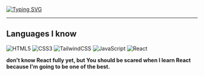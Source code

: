 [![Typing SVG](https://readme-typing-svg.demolab.com/?lines=Hey+there+I'm+Heysam+✋;I'm+a+Front-end+developer+🤜)](https://git.io/typing-svg)

<hr />

## Languages ​​I know

![HTML5](https://img.shields.io/badge/html5-%23E34F26.svg?style=for-the-badge&logo=html5&logoColor=white)
![CSS3](https://img.shields.io/badge/css3-%231572B6.svg?style=for-the-badge&logo=css3&logoColor=white)
![TailwindCSS](https://img.shields.io/badge/tailwindcss-%2338B2AC.svg?style=for-the-badge&logo=tailwindcss&logoColor=white)
![JavaScript](https://img.shields.io/badge/javascript-%23323330.svg?style=for-the-badge&logo=javascript&logoColor=%23F7DF1E)
![React](https://img.shields.io/badge/react-%2320232a.svg?style=for-the-badge&logo=react&logoColor=%2361DAFB)

  **don't know React fully yet, but You should be scared when I learn React because I'm going to be one of the best.**

<a href="">
 <img src="">
</a>
